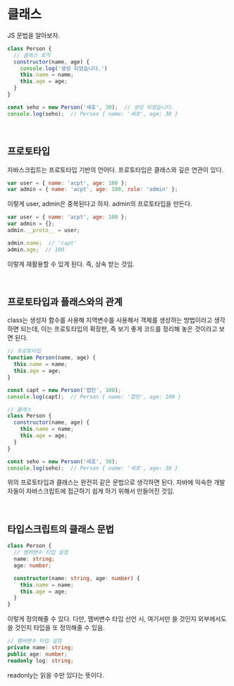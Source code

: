# 클래스

JS 문법을 알아보자.

```js
class Person {
  // 클래스 로직
  constructor(name, age) {
    console.log('생성 되었습니다.')
    this.name = name;
    this.age = age;
  }
}

const seho = new Person('세호', 30);  // 생성 되었습니다.
console.log(seho);  // Person { name: '세호', age: 30 }
```

<br/>

## 프로토타입

자바스크립트는 프로토타입 기반의 언어다. 프로토타입은 클래스와 깊은 연관이 있다.

```js
var user = { name: 'acpt', age: 100 };
var admin = { name: 'acpt', age: 100, role: 'admin' };
```

이렇게 user, admin은 중복된다고 하자. admin의 프로토타입을 만든다.

```js
var user = { name: 'acpt', age: 100 };
var admin = {};
admin.__proto__ = user;

admin.name;  // 'capt'
admin.age;  // 100
```

이렇게 재활용할 수 있게 된다. 즉, 상속 받는 것임.

<br/>

## 프로토타입과 플래스와의 관계

class는 생성자 함수를 사용해 지역변수를 사용해서 객체를 생성하는 방법이라고 생각하면 되는데, 이는 프로토타입의 확장판, 즉 보기 좋게 코드를 정리해 놓은 것이라고 보면 된다.

```js
// 프로토타입
function Person(name, age) {
  this.name = name;
  this.age = age;
}

const capt = new Person('캡틴', 100);
console.log(capt);  // Person { name: '캡틴', age: 100 }

// 클래스
class Person {
  constructor(name, age) {
    this.name = name;
    this.age = age;
  }
}

const seho = new Person('세호', 30);
console.log(seho);  // Person { name: '세호', age: 30 }
```

위의 프로토타입과 클래스는 완전히 같은 문법으로 생각하면 된다. 자바에 익숙한 개발자들이 자바스크립트에 접근하기 쉽게 하기 위해서 만들어진 것임.

<br/>

## 타입스크립트의 클래스 문법

```typescript
class Person {
  // 멤버변수 타입 설정
  name: string;
  age: number;

  constructor(name: string, age: number) {
    this.name = name;
    this.age = age;
  }
}
```

이렇게 정의해줄 수 있다. 다만, 멤버변수 타입 선언 시, 여기서만 쓸 것인지 외부에서도 쓸 것인지 타입을 또 정의해줄 수 있음.

```typescript
// 멤버변수 타입 설정
private name: string;
public age: number;
readonly log: string;
```

readonly는 읽을 수만 있다는 뜻이다.
